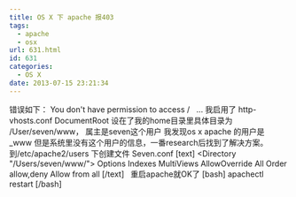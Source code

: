 ```yaml
---
title: OS X 下 apache 报403
tags:
  - apache
  - osx
url: 631.html
id: 631
categories:
  - OS X
date: 2013-07-15 23:21:34
---
```


错误如下： You don't have permission to access /   ... 我启用了 http-vhosts.conf DocumentRoot 设在了我的home目录里具体目录为  /User/seven/www， 属主是seven这个用户 我发现os x apache 的用户是 _www 但是系统里没有这个用户的信息，一番research后找到了解决方案。 到/etc/apache2/users 下创建文件 Seven.conf \[text\] <Directory "/Users/seven/www/"> Options Indexes MultiViews AllowOverride All Order allow,deny Allow from all </Directory> \[/text\]   重启apache就OK了 \[bash\] apachectl restart \[/bash\]